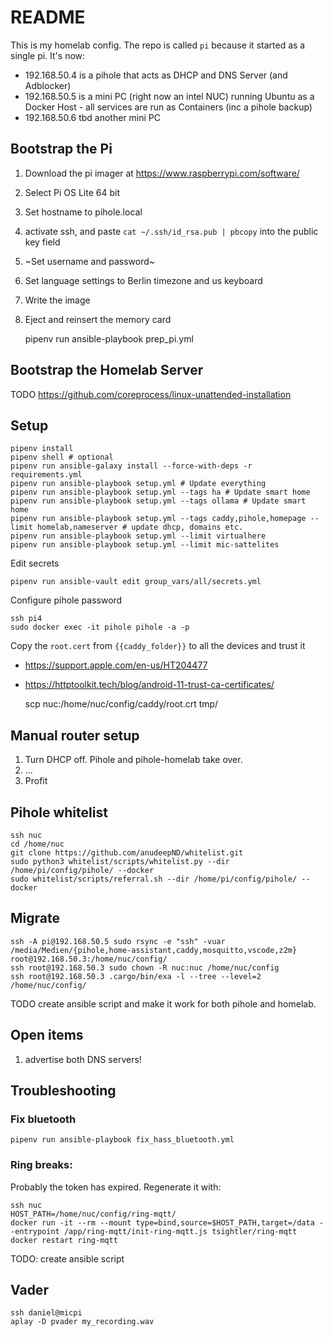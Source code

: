 # README

This is my homelab config. The repo is called `pi` because it started as a single pi. It's now:

- 192.168.50.4 is a pihole that acts as DHCP and DNS Server (and Adblocker)
- 192.168.50.5 is a mini PC (right now an intel NUC) running Ubuntu as a Docker Host - all services are run as Containers (inc a pihole backup)
- 192.168.50.6 tbd another mini PC

## Bootstrap the Pi

1. Download the pi imager at https://www.raspberrypi.com/software/
2. Select Pi OS Lite 64 bit
3. Set hostname to pihole.local
4. activate ssh, and paste `cat ~/.ssh/id_rsa.pub | pbcopy` into the public key field
5. ~Set username and password~
6. Set language settings to Berlin timezone and us keyboard
7. Write the image
8. Eject and reinsert the memory card

    pipenv run ansible-playbook prep_pi.yml

## Bootstrap the Homelab Server

TODO https://github.com/coreprocess/linux-unattended-installation

## Setup

    pipenv install
    pipenv shell # optional
    pipenv run ansible-galaxy install --force-with-deps -r requirements.yml
    pipenv run ansible-playbook setup.yml # Update everything
    pipenv run ansible-playbook setup.yml --tags ha # Update smart home
    pipenv run ansible-playbook setup.yml --tags ollama # Update smart home 
    pipenv run ansible-playbook setup.yml --tags caddy,pihole,homepage --limit homelab,nameserver # update dhcp, domains etc.
    pipenv run ansible-playbook setup.yml --limit virtualhere
    pipenv run ansible-playbook setup.yml --limit mic-sattelites

Edit secrets

    pipenv run ansible-vault edit group_vars/all/secrets.yml

Configure pihole password

    ssh pi4
    sudo docker exec -it pihole pihole -a -p

Copy the `root.cert` from `{{caddy_folder}}` to all the devices and trust it
- https://support.apple.com/en-us/HT204477
- https://httptoolkit.tech/blog/android-11-trust-ca-certificates/

    scp nuc:/home/nuc/config/caddy/root.crt tmp/

## Manual router setup

1. Turn DHCP off. Pihole and pihole-homelab take over.
2. ...
3. Profit

## Pihole whitelist

    ssh nuc
    cd /home/nuc
    git clone https://github.com/anudeepND/whitelist.git
    sudo python3 whitelist/scripts/whitelist.py --dir /home/pi/config/pihole/ --docker
    sudo whitelist/scripts/referral.sh --dir /home/pi/config/pihole/ --docker

## Migrate

    ssh -A pi@192.168.50.5 sudo rsync -e "ssh" -vuar /media/Medien/{pihole,home-assistant,caddy,mosquitto,vscode,z2m} root@192.168.50.3:/home/nuc/config/
    ssh root@192.168.50.3 sudo chown -R nuc:nuc /home/nuc/config
    ssh root@192.168.50.3 .cargo/bin/exa -l --tree --level=2 /home/nuc/config/

TODO create ansible script and make it work for both pihole and homelab.

## Open items

1. advertise both DNS servers!

## Troubleshooting

### Fix bluetooth

    pipenv run ansible-playbook fix_hass_bluetooth.yml

### Ring breaks:

Probably the token has expired. Regenerate it with:
```
ssh nuc
HOST_PATH=/home/nuc/config/ring-mqtt/
docker run -it --rm --mount type=bind,source=$HOST_PATH,target=/data --entrypoint /app/ring-mqtt/init-ring-mqtt.js tsightler/ring-mqtt
docker restart ring-mqtt
```
TODO: create ansible script

## Vader

    ssh daniel@micpi
    aplay -D pvader my_recording.wav
